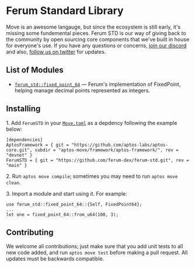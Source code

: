 # Ferum Standard Library

Move is an awesome langauge, but since the ecosystem is still early, it's missing some fundemental pieces. Ferum STD is our way of giving back to the community by open sourcing core components that we've built in house for everyone's use. If you have any questions or concerns, [join our discord](https://discord.gg/rk9T4MuppY) and also, [follow us on twitter](twitter.com/ferumxyz/) for updates.

## List of Modules

* [`ferum_std::fixed_point_64`](modules/fixed\_point\_64.md) — Ferum's implementation of FixedPoint, helping manage decimal points represented as integers.

## Installing

1\. Add `FerumSTD` in your [`Move.toml`](https://move-language.github.io/move/packages.html#movetoml) as a depdency following the example below:

```
[dependencies]
AptosFramework = { git = "https://github.com/aptos-labs/aptos-core.git", subdir = "aptos-move/framework/aptos-framework/", rev = "devnet" }
FerumSTD = { git = "https://github.com/ferum-dex/ferum-std.git", rev = "main" }
```

2\. Run `aptos move compile`; sometimes you may need to run `aptos move clean`.

3\. Import a module and start using it. For example: &#x20;

```
use ferum_std::fixed_point_64::{Self, FixedPoint64};
...
let one = fixed_point_64::from_u64(100, 3);
```

## Contributing

We welcome all contributions; just make sure that you add unit tests to all new code added, and run `aptos move test` before making a pull request. All updates must be backwards compatible.
